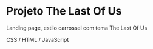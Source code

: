 # Projeto  The Last Of Us

Landing page, estilo carrossel com tema The Last Of Us

CSS / HTML / JavaScript
